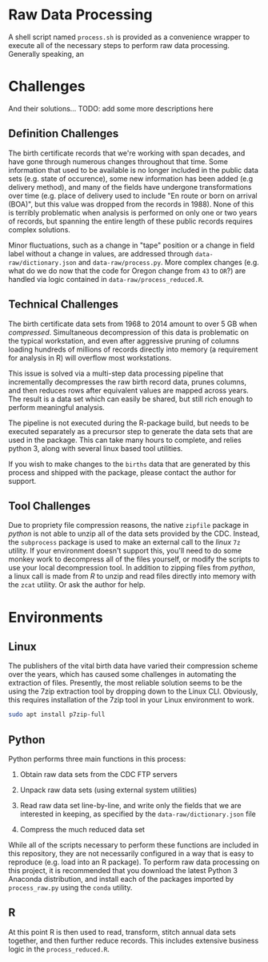 # Raw Data Processing

A shell script named `process.sh` is provided as a convenience wrapper to execute all of the necessary steps to perform raw data processing. Generally speaking, an 

# Challenges

And their solutions... TODO: add some more descriptions here

## Definition Challenges

The birth certificate records that we're working with span decades, and have gone through numerous changes throughout that time. Some information that used to be available is no longer included in the public data sets (e.g. state of occurence), some new information has been added (e.g delivery method), and many of the fields have undergone transformations over time (e.g. place of delivery used to include "En route or born on arrival (BOA)", but this value was dropped from the records in 1988). None of this is terribly problematic when analysis is performed on only one or two years of records, but spanning the entire length of these public records requires complex solutions.

Minor fluctuations, such as a change in "tape" position or a change in field label without a change in values, are addressed through `data-raw/dictionary.json` and `data-raw/process.py`. More complex changes (e.g. what do we do now that the code for Oregon change from `43` to `OR`?) are handled via logic contained in `data-raw/process_reduced.R`.

## Technical Challenges

The birth certificate data sets from 1968 to 2014 amount to over 5 GB when _compressed_. Simultaneous decompression of this data is problematic on the typical workstation, and even after aggressive pruning of columns loading hundreds of  millions of records directly into memory (a requirement for analysis in R) will overflow most workstations.

This issue is solved via a multi-step data processing pipeline that incrementally decompresses the raw birth record data, prunes columns, and then reduces rows after equivalent values are mapped across years. The result is a data set which can easily be shared, but still rich enough to perform meaningful analysis.

The pipeline is not executed during the R-package build, but needs to be executed separately as a precursor step to generate the data sets that are used in the package. This can take many hours to complete, and relies python 3, along with several linux based tool utilities.

If you wish to make changes to the `births` data that are generated by this process and shipped with the package, please contact the author for support. 

## Tool Challenges

Due to propriety file compression reasons, the native `zipfile` package in _python_ is not able to unzip all of the data sets provided by the CDC. Instead, the `subprocess` package is used to make an external call to the _linux_ `7z` utility. If your environment doesn't support this, you'll need to do some monkey work to decompress all of the files yourself, or modify the scripts to use your local decompression tool. In addition to zipping files from _python_, a linux call is made from _R_ to unzip and read files directly into memory with the `zcat` utility. Or ask the author for help.

# Environments

## Linux

The publishers of the vital birth data have varied their compression scheme over the years, which has caused some challenges in automating the extraction of files. Presently, the most reliable solution seems to be the using the 7zip extraction tool by dropping down to the Linux CLI. Obviously, this requires installation of the 7zip tool in your Linux environment to work.

```bash
sudo apt install p7zip-full
```

## Python

Python performs three main functions in this process: 

  1. Obtain raw data sets from the CDC FTP servers
  
  1. Unpack raw data sets (using external system utilities)
  
  1. Read raw data set line-by-line, and write only the fields that we are interested in keeping, as specified by the `data-raw/dictionary.json` file

  1. Compress the much reduced data set

While all of the scripts necessary to perform these functions are included in this repository, they are not necessarily configured in a way that is easy to reproduce (e.g. load into an R package). To perform raw data processing on this project, it is recommended that you download the latest Python 3 Anaconda distribution, and install each of the packages imported by `process_raw.py` using the `conda` utility.

## R

At this point R is then used to read, transform, stitch annual data sets together, and then further reduce records. This includes extensive business logic in the `process_reduced.R`.
